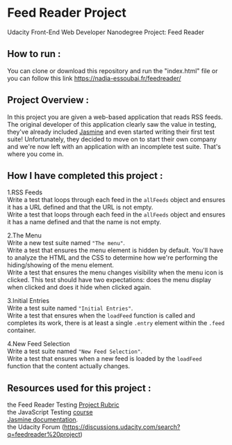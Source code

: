 # Feed Reader Project

Udacity Front-End Web Developer Nanodegree Project: Feed Reader

## How to run :

You can clone or download this repository and run the "index.html" file or you can follow this link https://nadia-essoubai.fr/feedreader/

## Project Overview :

In this project you are given a web-based application that reads RSS feeds. The original developer of this application clearly saw the value in testing, they've already included [Jasmine](http://jasmine.github.io/) and even started writing their first test suite! Unfortunately, they decided to move on to start their own company and we're now left with an application with an incomplete test suite. That's where you come in.

## How I have completed this project :

1.RSS Feeds  
Write a test that loops through each feed in the `allFeeds` object and ensures it has a URL defined and that the URL is not empty.  
Write a test that loops through each feed in the `allFeeds` object and ensures it has a name defined and that the name is not empty.

2.The Menu  
Write a new test suite named `"The menu"`.  
Write a test that ensures the menu element is hidden by default. You'll have to analyze the HTML and the CSS to determine how we're performing the hiding/showing of the menu element.  
Write a test that ensures the menu changes visibility when the menu icon is clicked. This test should have two expectations: does the menu display when clicked and does it hide when clicked again.

3.Initial Entries  
Write a test suite named `"Initial Entries"`.  
Write a test that ensures when the `loadFeed` function is called and completes its work, there is at least a single `.entry` element within the `.feed` container.

4.New Feed Selection  
Write a test suite named `"New Feed Selection"`.  
Write a test that ensures when a new feed is loaded by the `loadFeed` function that the content actually changes.


## Resources used for this project :

the Feed Reader Testing [Project Rubric](https://review.udacity.com/#!/projects/3442558598/rubric)  
the JavaScript Testing [course](https://www.udacity.com/course/ud549)  
[Jasmine documentation](http://jasmine.github.io).  
the Udacity Forum (https://discussions.udacity.com/search?q=feedreader%20project)  
